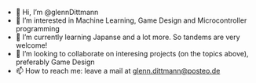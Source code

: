 - 👋 Hi, I’m @glennDittmann
- 👀 I’m interested in Machine Learning, Game Design and Microcontroller programming 
- 🌱 I’m currently learning Japanse and a lot more. So tandems are very welcome!
- 💞️ I’m looking to collaborate on interesing projects (on the topics above), preferably Game Design
- 📫 How to reach me: leave a mail at glenn.dittmann@posteo.de

<!---
glennDittmann/glennDittmann is a ✨ special ✨ repository because its `README.md` (this file) appears on your GitHub profile.
You can click the Preview link to take a look at your changes.
--->
